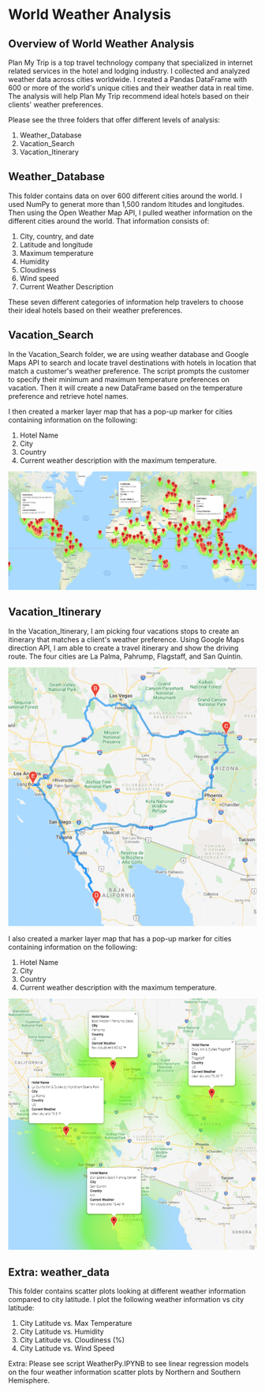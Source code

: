 # World Weather Analysis

## Overview of World Weather Analysis
Plan My Trip is a top travel technology company that specialized in internet related services in the hotel and lodging industry. I collected and analyzed weather data across cities worldwide. I created a Pandas DataFrame with 600 or more of the world's unique cities and their weather data in real time. The analysis will help Plan My Trip recommend ideal hotels based on their clients' weather preferences. 

Please see the three folders that offer different levels of analysis: 
1. Weather_Database
2. Vacation_Search
3. Vacation_Itinerary


## Weather_Database 
This folder contains data on over 600 different cities around the world. I used NumPy to generat more than 1,500 random ltitudes and longitudes. Then using the Open Weather Map API, I pulled weather information on the different cities around the world. That information consists of:

1. City, country, and date
2. Latitude and longitude
3. Maximum temperature
4. Humidity
5. Cloudiness
6. Wind speed
7. Current Weather Description

These seven different categories of information help travelers to choose their ideal hotels based on their weather preferences. 

## Vacation_Search
In the Vacation_Search folder, we are using weather database and Google Maps API to search and locate travel destinations with hotels in location that match a customer's weather preference. The script prompts the customer to specify their minimum and maximum temperature preferences on vacation. Then it will create a new DataFrame based on the temperature preference and retrieve hotel names. 

I then created a marker layer map that has a pop-up marker for cities containing information on the following: 

1. Hotel Name
2. City 
3. Country
4. Current weather description with the maximum temperature. 

![WeatherPy_vacation_map](Vacation_Search/WeatherPy_vacation_map.png)


## Vacation_Itinerary
In the Vacation_Itinerary, I am picking four vacations stops to create an itinerary that matches a client's weather preference. Using Google Maps direction API, I am able to create a travel itinerary and show the driving route. The four cities are La Palma, Pahrump, Flagstaff, and San Quintin. 

![WeatherPy_travel_map](Vacation_Itinerary/WeatherPy_travel_map.png)

I also created a marker layer map that has a pop-up marker for cities containing information on the following: 

1. Hotel Name
2. City 
3. Country
4. Current weather description with the maximum temperature. 

![WeatherPy_travel_map_markers](Vacation_Itinerary/WeatherPy_travel_map_markers.png)


## Extra: weather_data
This folder contains scatter plots looking at different weather information compared to city latitude. I plot the following weather information vs city latitude: 

1. City Latitude vs. Max Temperature
2. City Latitude vs. Humidity
3. City Latitude vs. Cloudiness (%)
4. City Latitude vs. Wind Speed

Extra: Please see script WeatherPy.IPYNB to see linear regression models on the four weather information scatter plots by Northern and Southern Hemisphere.

